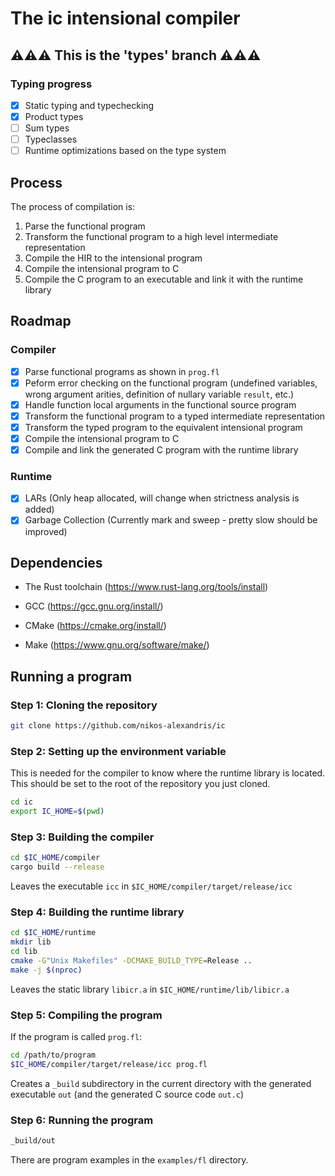 # The ic intensional compiler

## ⚠️⚠️⚠️ This is the 'types' branch ⚠️⚠️⚠️

### Typing progress

- [X] Static typing and typechecking
- [X] Product types
- [ ] Sum types
- [ ] Typeclasses
- [ ] Runtime optimizations based on the type system

## Process

The process of compilation is:

1. Parse the functional program
2. Transform the functional program to a high level intermediate representation
3. Compile the HIR to the intensional program
4. Compile the intensional program to C
5. Compile the C program to an executable and link it with the runtime library

## Roadmap

### Compiler

- [X] Parse functional programs as shown in `prog.fl`
- [X] Peform error checking on the functional program (undefined variables, wrong argument arities, definition of nullary variable `result`, etc.)
- [X] Handle function local arguments in the functional source program
- [X] Transform the functional program to a typed intermediate representation
- [X] Transform the typed program to the equivalent intensional program
- [X] Compile the intensional program to C
- [X] Compile and link the generated C program with the runtime library

### Runtime

- [X] LARs (Only heap allocated, will change when strictness analysis is added)
- [X] Garbage Collection (Currently mark and sweep - pretty slow should be improved)

## Dependencies

- The Rust toolchain (<https://www.rust-lang.org/tools/install>)

- GCC (<https://gcc.gnu.org/install/>)

- CMake (<https://cmake.org/install/>)

- Make (<https://www.gnu.org/software/make/>)

## Running a program

### Step 1: Cloning the repository

```bash
git clone https://github.com/nikos-alexandris/ic
```

### Step 2: Setting up the environment variable

This is needed for the compiler to know where the runtime library is located. This should be set to the root of the repository you just cloned.

```bash
cd ic
export IC_HOME=$(pwd)
```

### Step 3: Building the compiler

```bash
cd $IC_HOME/compiler
cargo build --release
```

Leaves the executable `icc` in `$IC_HOME/compiler/target/release/icc`

### Step 4: Building the runtime library

```bash
cd $IC_HOME/runtime
mkdir lib
cd lib
cmake -G"Unix Makefiles" -DCMAKE_BUILD_TYPE=Release ..
make -j $(nproc)
```

Leaves the static library `libicr.a` in `$IC_HOME/runtime/lib/libicr.a`

### Step 5: Compiling the program

If the program is called `prog.fl`:

```bash
cd /path/to/program
$IC_HOME/compiler/target/release/icc prog.fl
```

Creates a `_build` subdirectory in the current directory with the generated executable `out` (and the generated C source code `out.c`)

### Step 6: Running the program

```bash
_build/out
```

There are program examples in the `examples/fl` directory.
